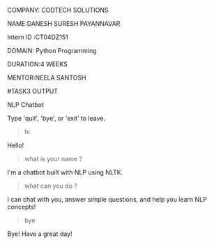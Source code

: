 COMPANY: CODTECH SOLUTIONS

NAME:DANESH SURESH PAYANNAVAR

Intern ID :CT04DZ151

DOMAIN: Python Programming

DURATION:4 WEEKS

MENTOR:NEELA SANTOSH

#TASK3 OUTPUT

NLP Chatbot

Type 'quit', 'bye', or 'exit' to leave.

> hi

Hello!
> what is your name ?

I'm a chatbot built with NLP using NLTK.

> what can you do ?

I can chat with you, answer simple questions, and help you learn NLP concepts!

> bye

Bye! Have a great day!
